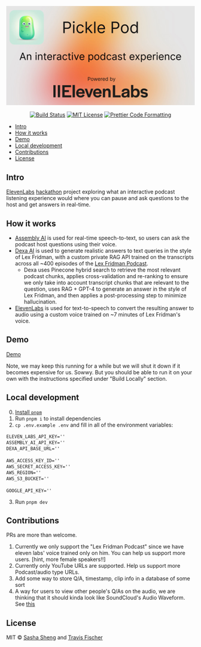 <p align="center">
  <a href="https://pickle-pod.vercel.app">
    <img alt="An interactive podcast experience." src="/public/social.jpg">
  </a>
</p>

<p align="center">
  <a href="https://github.com/transitive-bullshit/pickle-pod/actions/workflows/test.yml"><img alt="Build Status" src="https://github.com/transitive-bullshit/pickle-pod/actions/workflows/test.yml/badge.svg"></a>
  <a href="https://github.com/transitive-bullshit/pickle-pod/blob/main/license"><img alt="MIT License" src="https://img.shields.io/badge/license-MIT-blue"></a>
  <a href="https://prettier.io"><img alt="Prettier Code Formatting" src="https://img.shields.io/badge/code_style-prettier-brightgreen.svg"></a>
</p>

- [Intro](#intro)
- [How it works](#how-it-works)
- [Demo](#demo)
- [Local development](#local-development)
- [Contributions](#contributions)
- [License](#license)

## Intro

[ElevenLabs](https://elevenlabs.io) [hackathon](https://lablab.ai/event/eleven-labs-ai-hackathon) project exploring what an interactive podcast listening experience would where you can pause and ask questions to the host and get answers in real-time.

## How it works

- [Assembly AI](https://www.assemblyai.com) is used for real-time speech-to-text, so users can ask the podcast host questions using their voice.
- [Dexa AI](https://dexa.ai) is used to generate realistic answers to text queries in the style of Lex Fridman, with a custom private RAG API trained on the transcripts across all ~400 episodes of the [Lex Fridman Podcast](https://lexfridman.com/podcast/).
  - Dexa uses Pinecone hybrid search to retrieve the most relevant podcast chunks, applies cross-validation and re-ranking to ensure we only take into account transcript chunks that are relevant to the question, uses RAG + GPT-4 to generate an answer in the style of Lex Fridman, and then applies a post-processing step to minimize hallucination.
- [ElevenLabs](https://elevenlabs.io) is used for text-to-speech to convert the resulting answer to audio using a custom voice trained on ~7 minutes of Lex Fridman's voice.

## Demo

[Demo](https://pickle-pod.vercel.app)

Note, we may keep this running for a while but we will shut it down if it becomes expensive for us. Sowwy. But you should be able to run it on your own with the instructions specified under "Build Locally" section.

## Local development

0. [Install `pnpm`](https://pnpm.io/installation)
1. Run `pnpm i` to install dependencies
2. `cp .env.example .env` and fill in all of the environment variables:

```
ELEVEN_LABS_API_KEY=''
ASSEMBLY_AI_API_KEY=''
DEXA_API_BASE_URL=''

AWS_ACCESS_KEY_ID=''
AWS_SECRET_ACCESS_KEY=''
AWS_REGION=''
AWS_S3_BUCKET=''

GOOGLE_API_KEY=''
```

3. Run `pnpm dev`

## Contributions

PRs are more than welcome.

1. Currently we only support the "Lex Fridman Podcast" since we have eleven labs' voice trained only on him. You can help us support more users. [hint, more female speakers!!]
2. Currently only YouTube URLs are supported. Help us support more Podcast/audio type URLs.
3. Add some way to store Q/A, timestamp, clip info in a database of some sort
4. A way for users to view other people's Q/As on the audio, we are thinking that it should kinda look like SoundCloud's Audio Waveform. See [this](https://i.stack.imgur.com/MXAzC.png)

## License

MIT © [Sasha Sheng](https://twitter.com/hackgoofer) and [Travis Fischer](https://twitter.com/transitive_bs)
